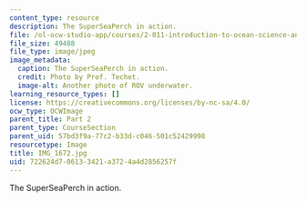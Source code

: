 ```yaml
---
content_type: resource
description: The SuperSeaPerch in action.
file: /ol-ocw-studio-app/courses/2-011-introduction-to-ocean-science-and-engineering-spring-2006/722624d706133421a3724a4d2856257f_IMG_1672.jpg
file_size: 49408
file_type: image/jpeg
image_metadata:
  caption: The SuperSeaPerch in action.
  credit: Photo by Prof. Techet.
  image-alt: Another photo of ROV underwater.
learning_resource_types: []
license: https://creativecommons.org/licenses/by-nc-sa/4.0/
ocw_type: OCWImage
parent_title: Part 2
parent_type: CourseSection
parent_uid: 57bd3f9a-77c2-b33d-c046-501c52429998
resourcetype: Image
title: IMG_1672.jpg
uid: 722624d7-0613-3421-a372-4a4d2856257f
---
```

The SuperSeaPerch in action.